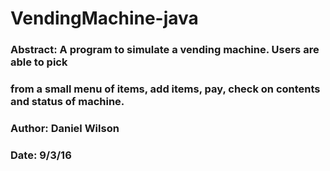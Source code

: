 # VendingMachine-java
### Abstract: A program to simulate a vending machine. Users are able to pick
###           from a small menu of items, add items, pay, check on contents and status of machine.
### Author: Daniel Wilson
### Date: 9/3/16
